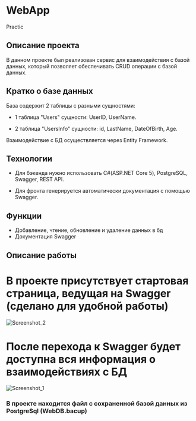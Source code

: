 # WebApp
Practic
## Описание проекта
В данном проекте был реализован сервис для взаимодействия с базой данных, который позволяет обеспечивать CRUD операции с базой данных.

## Кратко о базе данных 
База содержит 2 таблицы с разными сущностями:


- 1 таблица "Users" сущности: UserID, UserName.

- 2 таблица "UsersInfo" сущности:  id, LastName, DateOfBirth, Age.

 Взаимодействие с БД осуществляется через Entity Framework.

## Технологии

- Для бэкенда нужно использовать С#(ASP.NET Core 5), PostgreSQL, Swagger, REST API.

- Для фронта генерируется автоматически документация с помощью Swagger.

## Функции

- Добавление, чтение, обновление и удаление данных в бд
- Документация Swagger


## Описание работы


# В проекте присутствует стартовая страница, ведущая на Swagger (сделано для удобной работы)
![Screenshot_2](https://user-images.githubusercontent.com/63055406/173257402-0245f463-362d-4eb5-beff-f29bceec003d.png)

# После перехода к Swagger будет доступна вся информация о взаимодействиях с БД

![Screenshot_1](https://user-images.githubusercontent.com/63055406/173257344-ed1f2869-dbaa-45ed-8799-1160fb6cbe77.png)



### В  проекте находится файл с сохраненной базой данных из PostgreSql (WebDB.bacup)




